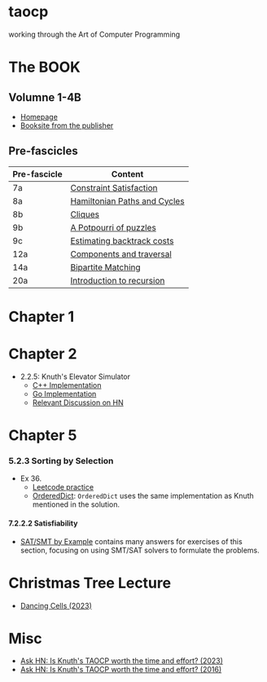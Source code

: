 # taocp
working through the Art of Computer Programming

# The BOOK

## Volumne 1-4B
- [Homepage](https://www-cs-faculty.stanford.edu/~knuth/taocp.html)
- [Booksite from the publisher](https://www.informit.com/store/art-of-computer-programming-volumes-1-4b-boxed-set-9780137935109)

## Pre-fascicles
|Pre-fascicle|Content|
|------------|-------|
|7a | [Constraint Satisfaction](pre-fascicles/fasc7a.pdf) |
|8a | [Hamiltonian Paths and Cycles](pre-fascicles/fasc8a.pdf) |
|8b | [Cliques](pre-fascicles/fasc8b.pdf) |
|9b | [A Potpourri of puzzles](pre-fascicles/fasc9b.pdf) |
|9c | [Estimating backtrack costs](pre-fascicles/fasc9c.pdf) |
|12a| [Components and traversal](pre-fascicles/fasc12a.pdf) |
|14a| [Bipartite Matching](pre-fascicles/fasc14a.pdf) |
|20a| [Introduction to recursion](pre-fascicles/fasc20a.pdf) |

# Chapter 1
# Chapter 2
- 2.2.5: Knuth's Elevator Simulator 
  - [C++ Implementation](https://github.com/Quuxplusone/KnuthElevator/tree/main)
  - [Go Implementation](https://github.com/meatfighter/knuth-elevator)
  - [Relevant Discussion on HN](https://news.ycombinator.com/item?id=27778210)

# Chapter 5
### 5.2.3 Sorting by Selection
- Ex 36. 
  - [Leetcode practice](https://leetcode.com/problems/lru-cache/)
  - [OrderedDict](https://docs.python.org/3/library/collections.html#collections.OrderedDict): `OrderedDict` uses the same implementation as Knuth mentioned in the solution.
  
#### 7.2.2.2 Satisfiability
- [SAT/SMT by Example](https://smt.st) contains many answers for exercises of this section, focusing on using SMT/SAT solvers to formulate the problems.

# Christmas Tree Lecture
- [Dancing Cells (2023)](https://www.youtube.com/watch?v=622iPkJfYrI&ab_channel=StanfordOnline)

# Misc

- [Ask HN: Is Knuth's TAOCP worth the time and effort? (2023)](https://news.ycombinator.com/item?id=38443668)
- [Ask HN: Is Knuth's TAOCP worth the time and effort? (2016)](https://news.ycombinator.com/item?id=10897460)
